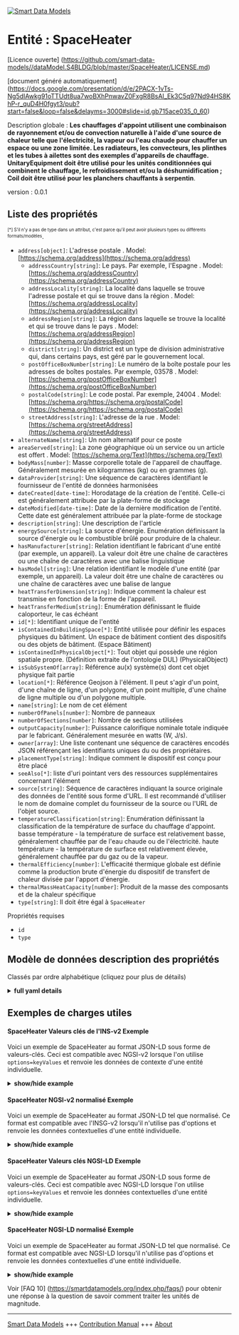 <!-- 10-Header -->    
[![Smart Data Models](https://smartdatamodels.org/wp-content/uploads/2022/01/SmartDataModels_logo.png "Logo")](https://smartdatamodels.org)    
Entité : SpaceHeater    
====================<!-- /10-Header -->    
<!-- 15-License -->    
[Licence ouverte] (https://github.com/smart-data-models//dataModel.S4BLDG/blob/master/SpaceHeater/LICENSE.md)    
[document généré automatiquement] (https://docs.google.com/presentation/d/e/2PACX-1vTs-Ng5dIAwkg91oTTUdt8ua7woBXhPnwavZ0FxgR8BsAI_Ek3C5q97Nd94HS8KhP-r_quD4H0fgyt3/pub?start=false&loop=false&delayms=3000#slide=id.gb715ace035_0_60)    
<!-- /15-License -->    
<!-- 20-Description -->    
Description globale : **Les chauffages d'appoint utilisent une combinaison de rayonnement et/ou de convection naturelle à l'aide d'une source de chaleur telle que l'électricité, la vapeur ou l'eau chaude pour chauffer un espace ou une zone limitée. Les radiateurs, les convecteurs, les plinthes et les tubes à ailettes sont des exemples d'appareils de chauffage.  UnitaryEquipment doit être utilisé pour les unités conditionnées qui combinent le chauffage, le refroidissement et/ou la déshumidification ; Coil doit être utilisé pour les planchers chauffants à serpentin**.    
version : 0.0.1    
<!-- /20-Description -->    
<!-- 30-PropertiesList -->    
## Liste des propriétés    
<sup><sub>[*] S'il n'y a pas de type dans un attribut, c'est parce qu'il peut avoir plusieurs types ou différents formats/modèles</sub></sup>.    
- `address[object]`: L'adresse postale  . Model: [https://schema.org/address](https://schema.org/address)	- `addressCountry[string]`: Le pays. Par exemple, l'Espagne  . Model: [https://schema.org/addressCountry](https://schema.org/addressCountry)    
	- `addressLocality[string]`: La localité dans laquelle se trouve l'adresse postale et qui se trouve dans la région  . Model: [https://schema.org/addressLocality](https://schema.org/addressLocality)    
	- `addressRegion[string]`: La région dans laquelle se trouve la localité et qui se trouve dans le pays  . Model: [https://schema.org/addressRegion](https://schema.org/addressRegion)    
	- `district[string]`: Un district est un type de division administrative qui, dans certains pays, est géré par le gouvernement local.      
	- `postOfficeBoxNumber[string]`: Le numéro de la boîte postale pour les adresses de boîtes postales. Par exemple, 03578  . Model: [https://schema.org/postOfficeBoxNumber](https://schema.org/postOfficeBoxNumber)    
	- `postalCode[string]`: Le code postal. Par exemple, 24004  . Model: [https://schema.org/https://schema.org/postalCode](https://schema.org/https://schema.org/postalCode)    
	- `streetAddress[string]`: L'adresse de la rue  . Model: [https://schema.org/streetAddress](https://schema.org/streetAddress)    
- `alternateName[string]`: Un nom alternatif pour ce poste  - `areaServed[string]`: La zone géographique où un service ou un article est offert  . Model: [https://schema.org/Text](https://schema.org/Text)- `bodyMass[number]`: Masse corporelle totale de l'appareil de chauffage. Généralement mesurée en kilogrammes (kg) ou en grammes (g).  - `dataProvider[string]`: Une séquence de caractères identifiant le fournisseur de l'entité de données harmonisées  - `dateCreated[date-time]`: Horodatage de la création de l'entité. Celle-ci est généralement attribuée par la plate-forme de stockage  - `dateModified[date-time]`: Date de la dernière modification de l'entité. Cette date est généralement attribuée par la plate-forme de stockage  - `description[string]`: Une description de l'article  - `energySource[string]`: La source d'énergie. Enumération définissant la source d'énergie ou le combustible brûlé pour produire de la chaleur.  - `hasManufacturer[string]`: Relation identifiant le fabricant d'une entité (par exemple, un appareil). La valeur doit être une chaîne de caractères ou une chaîne de caractères avec une balise linguistique  - `hasModel[string]`: Une relation identifiant le modèle d'une entité (par exemple, un appareil). La valeur doit être une chaîne de caractères ou une chaîne de caractères avec une balise de langue  - `heatTransferDimension[string]`: Indique comment la chaleur est transmise en fonction de la forme de l'appareil.  - `heatTransferMedium[string]`: Enumération définissant le fluide caloporteur, le cas échéant  - `id[*]`: Identifiant unique de l'entité  - `isContainedInBuildingSpace[*]`: Entité utilisée pour définir les espaces physiques du bâtiment. Un espace de bâtiment contient des dispositifs ou des objets de bâtiment. (Espace Bâtiment)  - `isContainedInPhysicalObject[*]`: Tout objet qui possède une région spatiale propre.  (Définition extraite de l'ontologie DUL) (PhysicalObject)  - `isSubSystemOf[array]`: Référence au(x) système(s) dont cet objet physique fait partie  - `location[*]`: Référence Geojson à l'élément. Il peut s'agir d'un point, d'une chaîne de ligne, d'un polygone, d'un point multiple, d'une chaîne de ligne multiple ou d'un polygone multiple.  - `name[string]`: Le nom de cet élément  - `numberOfPanels[number]`: Nombre de panneaux  - `numberOfSections[number]`: Nombre de sections utilisées  - `outputCapacity[number]`: Puissance calorifique nominale totale indiquée par le fabricant. Généralement mesurée en watts (W, J/s).  - `owner[array]`: Une liste contenant une séquence de caractères encodés JSON référençant les identifiants uniques du ou des propriétaires.  - `placementType[string]`: Indique comment le dispositif est conçu pour être placé  - `seeAlso[*]`: liste d'uri pointant vers des ressources supplémentaires concernant l'élément  - `source[string]`: Séquence de caractères indiquant la source originale des données de l'entité sous forme d'URL. Il est recommandé d'utiliser le nom de domaine complet du fournisseur de la source ou l'URL de l'objet source.  - `temperatureClassification[string]`: Enumération définissant la classification de la température de surface du chauffage d'appoint. basse température - la température de surface est relativement basse, généralement chauffée par de l'eau chaude ou de l'électricité. haute température - la température de surface est relativement élevée, généralement chauffée par du gaz ou de la vapeur.  - `thermalEfficiency[number]`: L'efficacité thermique globale est définie comme la production brute d'énergie du dispositif de transfert de chaleur divisée par l'apport d'énergie.  - `thermalMassHeatCapacity[number]`: Produit de la masse des composants et de la chaleur spécifique  - `type[string]`: Il doit être égal à `SpaceHeater`  <!-- /30-PropertiesList -->    
<!-- 35-RequiredProperties -->    
Propriétés requises    
- `id`  - `type`  <!-- /35-RequiredProperties -->    
<!-- 40-RequiredProperties -->    
<!-- /40-RequiredProperties -->    
<!-- 50-DataModelHeader -->    
## Modèle de données description des propriétés    
Classés par ordre alphabétique (cliquez pour plus de détails)    
<!-- /50-DataModelHeader -->    
<!-- 60-ModelYaml -->    
<details><summary><strong>full yaml details</strong></summary>      
```yaml    
SpaceHeater:      
  description: 'Space heaters utilize a combination of radiation and/or natural convection using a heating source such as electricity, steam or hot water to heat a limited space or area. Examples of space heaters include radiators, convectors, baseboard and finned-tube heaters.  UnitaryEquipment should be used for packaged units supporting a combination of heating, cooling, and/or dehumidification; Coil should be used for coil-based floor heating.'      
  properties:      
    address:      
      description: The mailing address      
      properties:      
        addressCountry:      
          description: 'The country. For example, Spain'      
          type: string      
          x-ngsi:      
            model: https://schema.org/addressCountry      
            type: Property      
        addressLocality:      
          description: 'The locality in which the street address is, and which is in the region'      
          type: string      
          x-ngsi:      
            model: https://schema.org/addressLocality      
            type: Property      
        addressRegion:      
          description: 'The region in which the locality is, and which is in the country'      
          type: string      
          x-ngsi:      
            model: https://schema.org/addressRegion      
            type: Property      
        district:      
          description: 'A district is a type of administrative division that, in some countries, is managed by the local government'      
          type: string      
          x-ngsi:      
            type: Property      
        postOfficeBoxNumber:      
          description: 'The post office box number for PO box addresses. For example, 03578'      
          type: string      
          x-ngsi:      
            model: https://schema.org/postOfficeBoxNumber      
            type: Property      
        postalCode:      
          description: 'The postal code. For example, 24004'      
          type: string      
          x-ngsi:      
            model: https://schema.org/https://schema.org/postalCode      
            type: Property      
        streetAddress:      
          description: The street address      
          type: string      
          x-ngsi:      
            model: https://schema.org/streetAddress      
            type: Property      
        streetNr:      
          description: Number identifying a specific property on a public street      
          type: string      
          x-ngsi:      
            type: Property      
      type: object      
      x-ngsi:      
        model: https://schema.org/address      
        type: Property      
    alternateName:      
      description: An alternative name for this item      
      type: string      
      x-ngsi:      
        type: Property      
    areaServed:      
      description: The geographic area where a service or offered item is provided      
      type: string      
      x-ngsi:      
        model: https://schema.org/Text      
        type: Property      
    bodyMass:      
      description: Overall body mass of the heater. Usually measured in kilograms (kg) or grams (g)      
      type: number      
      x-ngsi:      
        type: Property      
    dataProvider:      
      description: A sequence of characters identifying the provider of the harmonised data entity      
      type: string      
      x-ngsi:      
        type: Property      
    dateCreated:      
      description: Entity creation timestamp. This will usually be allocated by the storage platform      
      format: date-time      
      type: string      
      x-ngsi:      
        type: Property      
    dateModified:      
      description: Timestamp of the last modification of the entity. This will usually be allocated by the storage platform      
      format: date-time      
      type: string      
      x-ngsi:      
        type: Property      
    description:      
      description: A description of this item      
      type: string      
      x-ngsi:      
        type: Property      
    energySource:      
      description: The source of energy. Enumeration defining the energy source or fuel cumbusted to generate heat      
      type: string      
      x-ngsi:      
        type: Property      
    hasManufacturer:      
      description: 'A relationship identifying the manufacturer of an entity (e.g., device). The value is expected to be a string or a string with language tag'      
      type: string      
      x-ngsi:      
        type: Property      
    hasModel:      
      description: 'A relationship identifying the model of an entity (e.g., device). The value is expected to be a string or a string with language tag'      
      type: string      
      x-ngsi:      
        type: Property      
    heatTransferDimension:      
      description: Indicates how heat is transmitted according to the shape of the space heater      
      type: string      
      x-ngsi:      
        type: Property      
    heatTransferMedium:      
      description: Enumeration defining the heat transfer medium if applicable      
      type: string      
      x-ngsi:      
        type: Property      
    id:      
      anyOf:      
        - description: Identifier format of any NGSI entity      
          maxLength: 256      
          minLength: 1      
          pattern: ^[\w\-\.\{\}\$\+\*\[\]`|~^@!,:\\]+$      
          type: string      
          x-ngsi:      
            type: Property      
        - description: Identifier format of any NGSI entity      
          format: uri      
          type: string      
          x-ngsi:      
            type: Property      
      description: Unique identifier of the entity      
      x-ngsi:      
        type: Property      
    isContainedInBuildingSpace:      
      anyOf:      
        - description: Identifier format of any NGSI entity      
          maxLength: 256      
          minLength: 1      
          pattern: ^[\w\-\.\{\}\$\+\*\[\]`|~^@!,:\\]+$      
          type: string      
          x-ngsi:      
            type: Property      
        - description: Identifier format of any NGSI entity      
          format: uri      
          type: string      
          x-ngsi:      
            type: Property      
      description: An entity used to define the physical spaces of the building. A building space contains devices or building objects. (BuildingSpace)      
      x-ngsi:      
        type: Property      
    isContainedInPhysicalObject:      
      anyOf:      
        - description: Identifier format of any NGSI entity      
          maxLength: 256      
          minLength: 1      
          pattern: ^[\w\-\.\{\}\$\+\*\[\]`|~^@!,:\\]+$      
          type: string      
          x-ngsi:      
            type: Property      
        - description: Identifier format of any NGSI entity      
          format: uri      
          type: string      
          x-ngsi:      
            type: Property      
      description: Any Object that has a proper space region.  (Definition extracted from DUL ontology) (PhysicalObject)      
      x-ngsi:      
        type: Property      
    isSubSystemOf:      
      description: A reference to a system(s) that this Physical Object is part of      
      items:      
        anyOf:      
          - description: Identifier format of any NGSI entity      
            maxLength: 256      
            minLength: 1      
            pattern: ^[\w\-\.\{\}\$\+\*\[\]`|~^@!,:\\]+$      
            type: string      
            x-ngsi:      
              type: Property      
          - description: Identifier format of any NGSI entity      
            format: uri      
            type: string      
            x-ngsi:      
              type: Property      
        description: Unique identifier of the entity      
        x-ngsi:      
          type: Property      
      type: array      
      x-ngsi:      
        type: Relationship      
    location:      
      description: 'Geojson reference to the item. It can be Point, LineString, Polygon, MultiPoint, MultiLineString or MultiPolygon'      
      oneOf:      
        - description: Geojson reference to the item. Point      
          properties:      
            bbox:      
              items:      
                type: number      
              minItems: 4      
              type: array      
            coordinates:      
              items:      
                type: number      
              minItems: 2      
              type: array      
            type:      
              enum:      
                - Point      
              type: string      
          required:      
            - type      
            - coordinates      
          title: GeoJSON Point      
          type: object      
          x-ngsi:      
            type: GeoProperty      
        - description: Geojson reference to the item. LineString      
          properties:      
            bbox:      
              items:      
                type: number      
              minItems: 4      
              type: array      
            coordinates:      
              items:      
                items:      
                  type: number      
                minItems: 2      
                type: array      
              minItems: 2      
              type: array      
            type:      
              enum:      
                - LineString      
              type: string      
          required:      
            - type      
            - coordinates      
          title: GeoJSON LineString      
          type: object      
          x-ngsi:      
            type: GeoProperty      
        - description: Geojson reference to the item. Polygon      
          properties:      
            bbox:      
              items:      
                type: number      
              minItems: 4      
              type: array      
            coordinates:      
              items:      
                items:      
                  items:      
                    type: number      
                  minItems: 2      
                  type: array      
                minItems: 4      
                type: array      
              type: array      
            type:      
              enum:      
                - Polygon      
              type: string      
          required:      
            - type      
            - coordinates      
          title: GeoJSON Polygon      
          type: object      
          x-ngsi:      
            type: GeoProperty      
        - description: Geojson reference to the item. MultiPoint      
          properties:      
            bbox:      
              items:      
                type: number      
              minItems: 4      
              type: array      
            coordinates:      
              items:      
                items:      
                  type: number      
                minItems: 2      
                type: array      
              type: array      
            type:      
              enum:      
                - MultiPoint      
              type: string      
          required:      
            - type      
            - coordinates      
          title: GeoJSON MultiPoint      
          type: object      
          x-ngsi:      
            type: GeoProperty      
        - description: Geojson reference to the item. MultiLineString      
          properties:      
            bbox:      
              items:      
                type: number      
              minItems: 4      
              type: array      
            coordinates:      
              items:      
                items:      
                  items:      
                    type: number      
                  minItems: 2      
                  type: array      
                minItems: 2      
                type: array      
              type: array      
            type:      
              enum:      
                - MultiLineString      
              type: string      
          required:      
            - type      
            - coordinates      
          title: GeoJSON MultiLineString      
          type: object      
          x-ngsi:      
            type: GeoProperty      
        - description: Geojson reference to the item. MultiLineString      
          properties:      
            bbox:      
              items:      
                type: number      
              minItems: 4      
              type: array      
            coordinates:      
              items:      
                items:      
                  items:      
                    items:      
                      type: number      
                    minItems: 2      
                    type: array      
                  minItems: 4      
                  type: array      
                type: array      
              type: array      
            type:      
              enum:      
                - MultiPolygon      
              type: string      
          required:      
            - type      
            - coordinates      
          title: GeoJSON MultiPolygon      
          type: object      
          x-ngsi:      
            type: GeoProperty      
      x-ngsi:      
        type: GeoProperty      
    name:      
      description: The name of this item      
      type: string      
      x-ngsi:      
        type: Property      
    numberOfPanels:      
      description: Number of panels      
      type: number      
      x-ngsi:      
        type: Property      
    numberOfSections:      
      description: Number of sections used      
      type: number      
      x-ngsi:      
        type: Property      
    outputCapacity:      
      description: 'Total nominal heat output as listed by the manufacturer. Usually measured in Watts (W, J/s)'      
      type: number      
      x-ngsi:      
        type: Property      
    owner:      
      description: A List containing a JSON encoded sequence of characters referencing the unique Ids of the owner(s)      
      items:      
        anyOf:      
          - description: Identifier format of any NGSI entity      
            maxLength: 256      
            minLength: 1      
            pattern: ^[\w\-\.\{\}\$\+\*\[\]`|~^@!,:\\]+$      
            type: string      
            x-ngsi:      
              type: Property      
          - description: Identifier format of any NGSI entity      
            format: uri      
            type: string      
            x-ngsi:      
              type: Property      
        description: Unique identifier of the entity      
        x-ngsi:      
          type: Property      
      type: array      
      x-ngsi:      
        type: Property      
    placementType:      
      description: Indicates how the device is designed to be placed      
      type: string      
      x-ngsi:      
        type: Property      
    seeAlso:      
      description: list of uri pointing to additional resources about the item      
      oneOf:      
        - items:      
            format: uri      
            type: string      
          minItems: 1      
          type: array      
        - format: uri      
          type: string      
      x-ngsi:      
        type: Property      
    source:      
      description: 'A sequence of characters giving the original source of the entity data as a URL. Recommended to be the fully qualified domain name of the source provider, or the URL to the source object'      
      type: string      
      x-ngsi:      
        type: Property      
    temperatureClassification:      
      description: 'Enumeration defining the temperature classification of the space heater surface temperature. low temperature - surface temperature is relatively low, usually heated by hot water or electricity. high temperature - surface temperature is relatively high, usually heated by gas or steam'      
      type: string      
      x-ngsi:      
        type: Property      
    thermalEfficiency:      
      description: Overall Thermal Efficiency is defined as gross energy output of the heat transfer device divided by the energy input      
      type: number      
      x-ngsi:      
        type: Property      
    thermalMassHeatCapacity:      
      description: Product of component mass and specific heat      
      type: number      
      x-ngsi:      
        type: Property      
    type:      
      description: It must be equal to `SpaceHeater`      
      enum:      
        - SpaceHeater      
      type: string      
      x-ngsi:      
        type: Property      
  required:      
    - id      
    - type      
  type: object      
  x-derived-from: "https://saref.etsi.org/saref4bldg/v1.1.2/#s4bldg:SpaceHeater"      
  x-disclaimer: 'Redistribution and use in source and binary forms, with or without modification, are permitted  provided that the license conditions are met. Copyleft (c) 2022 Contributors to Smart Data Models Program'      
  x-license-url: https://github.com/smart-data-models/dataModel.S4BLDG/blob/master/SpaceHeater/LICENSE.md      
  x-model-schema: https://smart-data-models.github.com/dataModel.SAREF4BLDG/SpaceHeater/schema.json      
  x-model-tags: SAREF SpaceHeater      
  x-version: 0.0.1      
```    
</details>      
<!-- /60-ModelYaml -->    
<!-- 70-MiddleNotes -->    
<!-- /70-MiddleNotes -->    
<!-- 80-Examples -->    
## Exemples de charges utiles    
#### SpaceHeater Valeurs clés de l'INS-v2 Exemple    
Voici un exemple de SpaceHeater au format JSON-LD sous forme de valeurs-clés. Ceci est compatible avec NGSI-v2 lorsque l'on utilise `options=keyValues` et renvoie les données de contexte d'une entité individuelle.    
<details><summary><strong>show/hide example</strong></summary>      
```json  
{  
  "id": "urn:ngsi-ld:SpaceHeater:53d2376a-08be-43df-8614-5b506356b56b",  
  "type": "SpaceHeater",  
  "bodyMass": 0.2211394720882921,  
  "energySource": "Research",  
  "heatTransferDimension": "Sleek Rubber Chicken",  
  "heatTransferMedium": "calculating",  
  "numberOfPanels": 0.9912166099910465,  
  "numberOfSections": 0.10463526586778538,  
  "outputCapacity": 0.6425343578878625,  
  "placementType": "auxiliary",  
  "temperatureClassification": "haptic",  
  "thermalEfficiency": 0.996207265881601,  
  "thermalMassHeatCapacity": 0.42035461371680216,  
  "isContainedInBuildingSpace": "urn:ngsi-ld:BuildingSpace:a23ba52c-ee89-44f3-8146-cc5642b8a5d4",  
  "isContainedInPhysicalObject": "urn:ngsi-ld:PhysicalObject:da56307c-a927-4d61-bc78-329cf0c45486",  
  "isSubSystemOf": [  
    "urn:ngsi-ld:System:8c588da8-ae9d-4339-b35e-3f621435ba77",  
    "urn:ngsi-ld:System:75045902-8a40-4a47-91ed-b55c98c26a56",  
    "urn:ngsi-ld:System:59e00885-77e1-4d66-9c7c-c3d0b2be5b30"  
  ],  
  "hasManufacturer": "SpaceHeater Company Inc.",  
  "hasModel": "SpaceHeater 0.1.2",  
  "dateCreated": "2023-01-26T11:00:53Z",  
  "dateModified": "2023-01-25T20:46:44Z",  
  "source": "Import",  
  "name": "SpaceHeater",  
  "alternateName": "SpaceHeater type 2",  
  "description": "SpaceHeater of limited SpaceHeater types",  
  "dataProvider": "IFC file"  
}  
```  
</details>    
#### SpaceHeater NGSI-v2 normalisé Exemple    
Voici un exemple de SpaceHeater au format JSON-LD tel que normalisé. Ce format est compatible avec l'INSG-v2 lorsqu'il n'utilise pas d'options et renvoie les données contextuelles d'une entité individuelle.    
<details><summary><strong>show/hide example</strong></summary>      
```json  
{  
  "id": "urn:ngsi-ld:SpaceHeater:b256e328-b21f-4f37-bcb4-d78364993e79",  
  "type": "SpaceHeater",  
  "bodyMass": {  
    "type": "Number",  
    "value": 0.7643146073425459  
  },  
  "energySource": {  
    "type": "Text",  
    "value": "Facilitator"  
  },  
  "heatTransferDimension": {  
    "type": "Text",  
    "value": "program"  
  },  
  "heatTransferMedium": {  
    "type": "Text",  
    "value": "Assurance"  
  },  
  "numberOfPanels": {  
    "type": "Number",  
    "value": 0.8127498709428745  
  },  
  "numberOfSections": {  
    "type": "Number",  
    "value": 0.8692658014070345  
  },  
  "outputCapacity": {  
    "type": "Number",  
    "value": 0.2717042496203792  
  },  
  "placementType": {  
    "type": "Text",  
    "value": "back up"  
  },  
  "temperatureClassification": {  
    "type": "Text",  
    "value": "SMTP"  
  },  
  "thermalEfficiency": {  
    "type": "Number",  
    "value": 0.16328303516805232  
  },  
  "thermalMassHeatCapacity": {  
    "type": "Number",  
    "value": 0.17753659327247795  
  },  
  "isContainedInBuildingSpace": {  
    "type": "Text",  
    "value": "urn:ngsi-ld:BuildingSpace:c1f57310-b1ad-4a70-bdca-70f74bbcc002"  
  },  
  "isContainedInPhysicalObject": {  
    "type": "Text",  
    "value": "urn:ngsi-ld:PhysicalObject:e22ae82c-83a1-4ed9-b1f8-eeced3ba17d9"  
  },  
  "isSubSystemOf": {  
    "type": "StructuredValue",  
    "value": [  
      "urn:ngsi-ld:System:6f519e2b-416a-4b2a-af7b-56974a5d00df",  
      "urn:ngsi-ld:System:16199b91-8c55-4645-8c14-536d1dff0fcc",  
      "urn:ngsi-ld:System:5526ed19-a6fa-4e22-a8bd-71a1027a9b02"  
    ]  
  },  
  "hasManufacturer": {  
    "type": "Text",  
    "value": "SpaceHeater Company Inc."  
  },  
  "hasModel": {  
    "type": "Text",  
    "value": "SpaceHeater 0.1.2"  
  },  
  "dateCreated": {  
    "type": "DateTime",  
    "value": "2023-01-26T01:19:34.4200755+01:00"  
  },  
  "dateModified": {  
    "type": "DateTime",  
    "value": "2023-01-26T00:26:07.2902986+01:00"  
  },  
  "source": {  
    "type": "Text",  
    "value": "Import"  
  },  
  "name": {  
    "type": "Text",  
    "value": "SpaceHeater"  
  },  
  "alternateName": {  
    "type": "Text",  
    "value": "SpaceHeater type 2"  
  },  
  "description": {  
    "type": "Text",  
    "value": "SpaceHeater of limited SpaceHeater types"  
  },  
  "dataProvider": {  
    "type": "Text",  
    "value": "IFC file"  
  }  
}  
```  
</details>    
#### SpaceHeater Valeurs clés NGSI-LD Exemple    
Voici un exemple de SpaceHeater au format JSON-LD sous forme de valeurs-clés. Ceci est compatible avec NGSI-LD lorsque l'on utilise `options=keyValues` et renvoie les données contextuelles d'une entité individuelle.    
<details><summary><strong>show/hide example</strong></summary>      
```json  
{  
  "id": "urn:ngsi-ld:SpaceHeater:53d2376a-08be-43df-8614-5b506356b56b",  
  "type": "SpaceHeater",  
  "bodyMass": 0.2211394720882921,  
  "energySource": "Research",  
  "heatTransferDimension": "Sleek Rubber Chicken",  
  "heatTransferMedium": "calculating",  
  "numberOfPanels": 0.9912166099910465,  
  "numberOfSections": 0.10463526586778538,  
  "outputCapacity": 0.6425343578878625,  
  "placementType": "auxiliary",  
  "temperatureClassification": "haptic",  
  "thermalEfficiency": 0.996207265881601,  
  "thermalMassHeatCapacity": 0.42035461371680216,  
  "isContainedInBuildingSpace": "urn:ngsi-ld:BuildingSpace:a23ba52c-ee89-44f3-8146-cc5642b8a5d4",  
  "isContainedInPhysicalObject": "urn:ngsi-ld:PhysicalObject:da56307c-a927-4d61-bc78-329cf0c45486",  
  "isSubSystemOf": [  
    "urn:ngsi-ld:System:8c588da8-ae9d-4339-b35e-3f621435ba77",  
    "urn:ngsi-ld:System:75045902-8a40-4a47-91ed-b55c98c26a56",  
    "urn:ngsi-ld:System:59e00885-77e1-4d66-9c7c-c3d0b2be5b30"  
  ],  
  "hasManufacturer": "SpaceHeater Company Inc.",  
  "hasModel": "SpaceHeater 0.1.2",  
  "dateCreated": "2023-01-26T11:00:53Z",  
  "dateModified": "2023-01-25T20:46:44Z",  
  "source": "Import",  
  "name": "SpaceHeater",  
  "alternateName": "SpaceHeater type 2",  
  "description": "SpaceHeater of limited SpaceHeater types",  
  "dataProvider": "IFC file",  
  "@context": [  
    "https://raw.githubusercontent.com/smart-data-models/dataModel.S4BLDG/master/context.jsonld",  
    "https://uri.etsi.org/ngsi-ld/v1/ngsi-ld-core-context.jsonld"  
  ]  
}  
```  
</details>    
#### SpaceHeater NGSI-LD normalisé Exemple    
Voici un exemple de SpaceHeater au format JSON-LD tel que normalisé. Ce format est compatible avec NGSI-LD lorsqu'il n'utilise pas d'options et renvoie les données contextuelles d'une entité individuelle.    
<details><summary><strong>show/hide example</strong></summary>      
```json  
{  
  "id": "urn:ngsi-ld:SpaceHeater:61e1adc2-8b00-43d5-89ba-40afbd26cda5",  
  "type": "SpaceHeater",  
  "bodyMass": {  
    "type": "Property",  
    "unitCode": "g",  
    "observedAt": "2023-01-26T04:40:44Z",  
    "value": 0.40152893437379167  
  },  
  "energySource": {  
    "type": "Property",  
    "value": "groupware"  
  },  
  "heatTransferDimension": {  
    "type": "Property",  
    "value": "Licensed Frozen Bike"  
  },  
  "heatTransferMedium": {  
    "type": "Property",  
    "value": "Pakistan Rupee"  
  },  
  "numberOfPanels": {  
    "type": "Property",  
    "value": 0.13243335736611006  
  },  
  "numberOfSections": {  
    "type": "Property",  
    "value": 0.9440399239258307  
  },  
  "outputCapacity": {  
    "type": "Property",  
    "unitCode": "J/s",  
    "observedAt": "2023-01-26T05:12:20Z",  
    "value": 0.38330998929377036  
  },  
  "placementType": {  
    "type": "Property",  
    "value": "Way"  
  },  
  "temperatureClassification": {  
    "type": "Property",  
    "value": "Kip"  
  },  
  "thermalEfficiency": {  
    "type": "Property",  
    "unitCode": "NA",  
    "observedAt": "2023-01-25T15:23:27Z",  
    "value": 0.8451012126787633  
  },  
  "thermalMassHeatCapacity": {  
    "type": "Property",  
    "unitCode": "NA",  
    "observedAt": "2023-01-25T22:19:20Z",  
    "value": 0.7853573438622519  
  },  
  "isContainedInBuildingSpace": {  
    "type": "Relationship",  
    "object": "urn:ngsi-ld:BuildingSpace:6018650a-68e3-465a-acb8-e51269656682"  
  },  
  "isContainedInPhysicalObject": {  
    "type": "Relationship",  
    "object": "urn:ngsi-ld:PhysicalObject:1bf687c2-f166-4d7b-82ea-e6bf6b5ccd78"  
  },  
  "isSubSystemOf": [  
    {  
      "type": "Relationship",  
      "object": "urn:ngsi-ld:System:a538c5b3-c04a-4d42-8cc7-045a50e3b61b"  
    },  
    {  
      "type": "Relationship",  
      "object": "urn:ngsi-ld:System:8d2af757-8dde-4c47-ade4-b6fe0a649d95"  
    },  
    {  
      "type": "Relationship",  
      "object": "urn:ngsi-ld:System:6b0fbbf7-519a-4971-b6be-70fbc4a5eadd"  
    }  
  ],  
  "hasManufacturer": {  
    "type": "Property",  
    "value": "SpaceHeater Company Inc."  
  },  
  "hasModel": {  
    "type": "Property",  
    "value": "SpaceHeater 0.1.2"  
  },  
  "dateCreated": {  
    "type": "Property",  
    "value": "2023-01-26T05:11:00Z"  
  },  
  "dateModified": {  
    "type": "Property",  
    "value": "2023-01-26T02:18:58Z"  
  },  
  "source": {  
    "type": "Property",  
    "value": "Import"  
  },  
  "name": {  
    "type": "Property",  
    "value": "SpaceHeater"  
  },  
  "alternateName": {  
    "type": "Property",  
    "value": "SpaceHeater type 2"  
  },  
  "description": {  
    "type": "Property",  
    "value": "SpaceHeater of limited SpaceHeater types"  
  },  
  "dataProvider": {  
    "type": "Property",  
    "value": "IFC file"  
  },  
  "@context": [  
    "https://raw.githubusercontent.com/smart-data-models/dataModel.S4BLDG/master/context.jsonld",  
    "https://uri.etsi.org/ngsi-ld/v1/ngsi-ld-core-context.jsonld"  
  ]  
}  
```  
</details><!-- /80-Examples -->    
<!-- 90-FooterNotes -->    
<!-- /90-FooterNotes -->    
<!-- 95-Units -->    
Voir [FAQ 10] (https://smartdatamodels.org/index.php/faqs/) pour obtenir une réponse à la question de savoir comment traiter les unités de magnitude.    
<!-- /95-Units -->    
<!-- 97-LastFooter -->    
---    
[Smart Data Models](https://smartdatamodels.org) +++ [Contribution Manual](https://bit.ly/contribution_manual) +++ [About](https://bit.ly/Introduction_SDM)<!-- /97-LastFooter -->    
